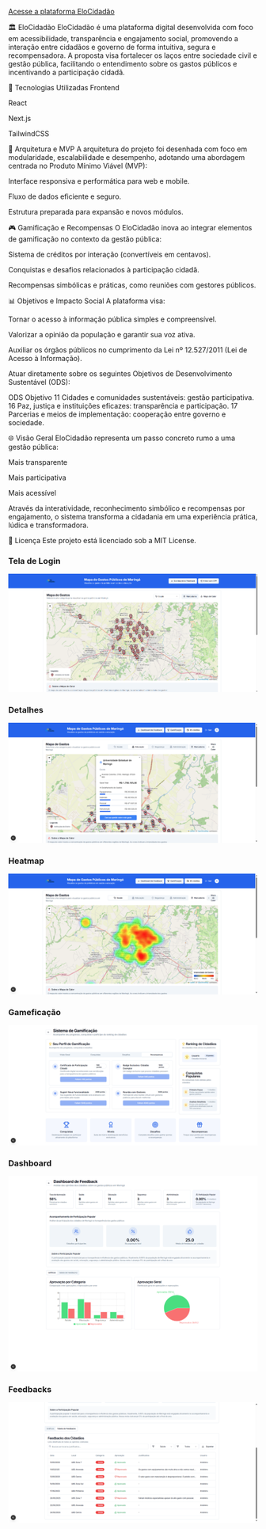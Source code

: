 [Acesse a plataforma EloCidadão](https://elocidadao-hackaton.vercel.app/)

🏛️ EloCidadão
EloCidadão é uma plataforma digital desenvolvida com foco em acessibilidade, transparência e engajamento social, promovendo a interação entre cidadãos e governo de forma intuitiva, segura e recompensadora. A proposta visa fortalecer os laços entre sociedade civil e gestão pública, facilitando o entendimento sobre os gastos públicos e incentivando a participação cidadã.

🚀 Tecnologias Utilizadas
Frontend

React

Next.js

TailwindCSS

🧩 Arquitetura e MVP
A arquitetura do projeto foi desenhada com foco em modularidade, escalabilidade e desempenho, adotando uma abordagem centrada no Produto Mínimo Viável (MVP):

Interface responsiva e performática para web e mobile.

Fluxo de dados eficiente e seguro.

Estrutura preparada para expansão e novos módulos.

🎮 Gamificação e Recompensas
O EloCidadão inova ao integrar elementos de gamificação no contexto da gestão pública:

Sistema de créditos por interação (convertíveis em centavos).

Conquistas e desafios relacionados à participação cidadã.

Recompensas simbólicas e práticas, como reuniões com gestores públicos.

📊 Objetivos e Impacto Social
A plataforma visa:

Tornar o acesso à informação pública simples e compreensível.

Valorizar a opinião da população e garantir sua voz ativa.

Auxiliar os órgãos públicos no cumprimento da Lei nº 12.527/2011 (Lei de Acesso à Informação).

Atuar diretamente sobre os seguintes Objetivos de Desenvolvimento Sustentável (ODS):

ODS	Objetivo
11	Cidades e comunidades sustentáveis: gestão participativa.
16	Paz, justiça e instituições eficazes: transparência e participação.
17	Parcerias e meios de implementação: cooperação entre governo e sociedade.

🌐 Visão Geral
EloCidadão representa um passo concreto rumo a uma gestão pública:

Mais transparente

Mais participativa

Mais acessível

Através da interatividade, reconhecimento simbólico e recompensas por engajamento, o sistema transforma a cidadania em uma experiência prática, lúdica e transformadora.


📄 Licença
Este projeto está licenciado sob a MIT License.

### Tela de Login
![Tela de Inicial](public/screenshots/inicio.png)

### Detalhes
![Detalhes](public/screenshots/modal%20de%20detalhe%20educacao%20uem.png)

### Heatmap
![Heatmap](public/screenshots/heatmap%20saude.png)

### Gameficação
![Gameficação](public/screenshots/recompensas%20gameficacao.png)

### Dashboard
![Dashboard](public/screenshots/dashboard%20feedback%20grafico.png)

### Feedbacks
![Feedbacks](public/screenshots/feedbacks.png)


